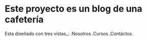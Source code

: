 # Este proyecto es un blog de una cafetería
Esta diseñado con tres vistas_: 
.Nosotros
.Cursos
.Contáctos
